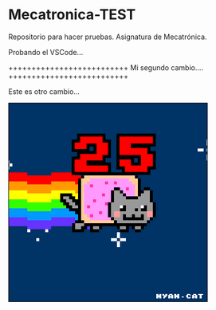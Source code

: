 # Mecatronica-TEST
Repositorio para hacer pruebas.
Asignatura de Mecatrónica.

Probando el VSCode...

++++++++++++++++++++++++++
Mi segundo cambio....
++++++++++++++++++++++++++

Este es otro cambio...

![](Ejercicio2-img1.gif)